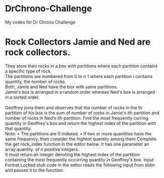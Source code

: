 # DrChrono-Challenge
My codes for Dr Chrono Challenge
<!DOCTYPE html>
<html lang="en">
<body>
    <h1>Rock Collectors Jamie and Ned are rock collectors.</h1>
    <p>They store their rocks in a box with partitions where each partition contains a specific type of rock. <br>
    The partitions are numbered from 0 to n 1 where each partition i contains quantity, the number of rocks.<br>
    Both, Jamie and Ned have the box with same partitions.<br>
     Jamie's box is arranged in a random order whereas Ned's box is arranged in a sorted order.<br>
     <br> Geoffrey joins them and observes that the number of rocks in the th partition of his box is the sum of number of rocks in Jamie's ith partition and number of rocks in Ned's ith partition. Find the most frequently curring quantity in Geoffrey's box and return the highest index of the partition with that quantity.<br>
      Note: • The partitions are 0 indexed. • If two or more quantities have the same frequency, then consider the highest quantity among them Complete the get rock_index function in the editor below. It has one parameter an array.quantity. of n positive integers.<br>
       It must return an integer denoting the highest index of the partition containing the most frequently occurring quantity in Geoffrey's box. Input Format Locked stub code in the editor reads the following input from stdin and passes it to the function:</p>
</body>
</html>

